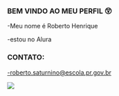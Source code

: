 ### BEM VINDO AO MEU PERFIL 😲

-Meu nome é Roberto Henrique

-estou no Alura

### CONTATO:

-roberto.saturnino@escola.pr.gov.br

![](https://media.tenor.com/_rtpZwpyzVMAAAAC/stonks-kid.gif)
